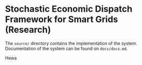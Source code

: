 # Stochastic Economic Dispatch Framework for Smart Grids (Research)

The `source/` directory contains the implementation of the system. 
Documentation of the system can be found on `docs/docs.md`. 

Hewa
